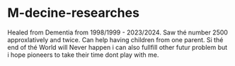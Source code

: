 # M-decine-researches
Healed from Dementia from 1998/1999 - 2023/2024. Saw thé number 2500 approxlatively and twice. Can help having children from one parent. Si thé end of thé World will Never happen
i can also fullfill other futur problem but i hope pioneers to take their time  dont play with me.
